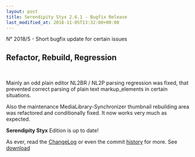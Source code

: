 ```yaml
---
layout: post
title: Serendipity Styx 2.6.1 - Bugfix Release
last_modified_at: 2018-11-05T13:32:00+00:00
---
```


N° 2018/5 - Short bugfix update for certain issues

<div markdown="1">
 <div>

<h2>Refactor, Rebuild, Regression</h2><br>

<p>Mainly an odd plain editor NL2BR / NL2P parsing regression was fixed, that prevented correct parsing of plain text markup_elements in certain situations.</p>

<p>Also the maintenance MediaLibrary-Synchronizer thumbnail rebuilding area was refactored and conditionally fixed. It now works very much as expected.</p>

<p><strong>Serendipity Styx</strong> Edition is up to date!</p>

 </div>
</div>

As ever, read the [ChangeLog](https://github.com/ophian/styx/blob/2.6.1/docs/NEWS) or even the commit [history](https://github.com/ophian/styx/commits/2.6.1) for more. See [download](https://github.com/ophian/styx/releases/tag/2.6.1)
